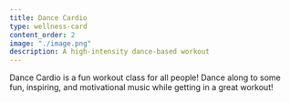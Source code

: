 ```yaml
---
title: Dance Cardio
type: wellness-card
content_order: 2
image: "./image.png"
description: A high-intensity dance-based workout
---
```

Dance Cardio is a fun workout class for all people! Dance along to some fun, inspiring, and motivational music while getting in a great workout!